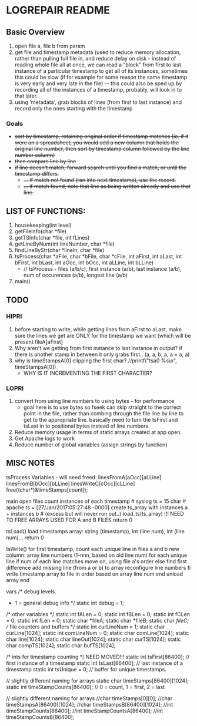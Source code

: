 # LOGREPAIR README


## Basic Overview

1. open file a, file b from param
2. get file and timestamp metadata (used to reduce memory allocation, rather than pulling full file in, and reduce delay on disk - instead of reading whole file all at once, we can read a "block" from first to last instance of a particular timestamp to get all of its instances, sometimes this could be slow (if for example for some reason the same timestamp is very early and very late in the file) -- this could also be sped up by recording all of the instances of a timestamp, probably, will look in to that later.
3. using 'metadata', grab blocks of lines (from first to last instance) and record only the ones starting with the timestamp

### Goals

* ~~sort by timestamp, retaining original order if timestamp matches (ie. if it were an a spreadsheet, you would add a new column that holds the original line number, then sort by timestamp column followed by the line number column)~~
* ~~then compare line by line~~
* ~~if line doesn't match, forward search until you find a match, or until the timestamp differs.~~
    * ~~... If match not found (ran into next timestamp), use the record.~~
    * ~~... if match found, note that line as being written already and use that line.~~


## LIST OF FUNCTIONS:

1. housekeeping(int level)
2. getFileInfo(char \*file)
3. getTSInfo(char \*file, int fLines)
4. getLineByNum(int lineNumber, char \*file)
5. findLineByStr(char \*lineIn, char \*file)
6. tsProcess(char \*aFile, char \*bFile, char \*cFile, int aFirst, int aLast, int bFirst, int bLast, int aOcc, int bOcc, int aLLine, int bLLine)
    * // tsProcess - files (a/b/c), first instance (a/b), last instance (a/b), num of occurences (a/b), longest line (a/b)
7. main()

## TODO

### HIPRI

1. before starting to write, while getting lines from aFirst to aLast, make sure the lines we get are ONLY for the timestamp we want (which will be present fileA[aFirst]
1. Why aren't we getting from first instance to last instance in output? if there is another stamp in between it only grabs first.. (a, a, b, a, a = a, a)
1. why is timeStampsA[0] clipping the first char? //printf("tsa0 %s\n", timeStampsA[0])
    * WHY IS IT INCREMENTING THE FIRST CHARACTER?

### LOPRI

1. convert from using line numbers to using bytes - for performance
    * goal here is to use bytes so fseek can skip straight to the correct point in the file, rather than combing through the file line by line to get to the appropriate line. basically need to turn the tsFirst and tsLast in to positional bytes instead of line numbers.
1. Reduce memory usage in terms of static arrays created at app open.
1. Get Apache logs to work
1. Reduce number of global variables (assign strings by function)

## MISC NOTES
tsProcess Variables - will need freed:
   linesFromA[aOcc][aLLine]
   linesFromB[bOcc][bLLine]
   linesWriteC[cOcc][cLLine]
                free((char*)&timeStamps[count]);

main
    open files
    count instances of each timestamp
        # syslog ts = 15 char
        # apache ts = [27/Jan/2017:05:27:48 -0000]
        create ts_array with instances a + instances b # (excess but will never run out..)
    load_ts(ts_array)
    !!! NEED TO FREE ARRAYS USED FOR A and B FILES
return 0

tsLoad()
    load timestamps
        array: string (timestamp), int (line num), int (line num)...
    return 0

tsWrite()
    for first timestamp, count each unique line in files a and b
        new column: array line numbers (1-nnn, based on old line num)
        for each unique line
            if num of each line matches
                move on, using file a's order
            else
                find first difference
                    add missing line (from a or b) to array
                    reconfigure line numbers
            fi
            write timestamp array to file in order based on array line num
        end
        unload array
    end

vars
/* debug levels.
 * 1 = general debug info
 */
static int debug = 1;

/* other variables */
static int fALen = 0;
static int fBLen = 0;
static int fCLen = 0;
static int fLen = 0;
static char *fileA;
static char *fileB;
static char *fileC;
/* file counters and buffers */
static int curLineNum = 1;
static char curLine[1024];
static int comLineNum = 0;
static char comLine[1024];
static char line[1024];
static char lineOut[1024];
static char curTS[1024];
static char compTS[1024];
static char bufTS[1024];

/* ints for timestamp counting */ NEED MOVED!!!
static int tsFirst[86400]; // first instance of a timestamp
static int tsLast[86400]; // last instance of a timestamp
static int tsUnique = 0; // buffer for unique timestamps.

// slightly different naming for arrays
static char timeStamps[86400][1024];
static int timeStampCounts[86400]; // 0 = count, 1 = first, 2 = last

// slightly different naming for arrays
//char timeStamps[0][0];
//char timeStampsA[86400][1024];
//char timeStampsB[86400][1024];
//int timeStampCounts[86400];
//int timeStampCountsA[86400];
//int timeStampCountsB[86400];
